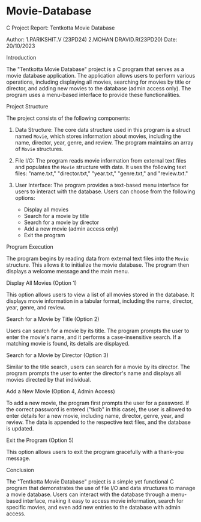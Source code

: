 # Movie-Database
C Project Report: Tentkotta Movie Database

Author:   1.PARIKSHIT.V   (23PD24)
	        2.MOHAN DRAVID.R(23PD20)
Date:     20/10/2023

Introduction

The "Tentkotta Movie Database" project is a C program that serves as a movie database application. The application allows users to perform various operations, including displaying all movies, searching for movies by title or director, and adding new movies to the database (admin access only). The program uses a menu-based interface to provide these functionalities.

Project Structure

The project consists of the following components:
1. Data Structure: The core data structure used in this program is a struct named `Movie`, which stores information about movies, including the name, director, year, genre, and review. The program maintains an array of `Movie` structures.

2. File I/O: The program reads movie information from external text files and populates the `Movie` structure with data. It uses the following text files: "name.txt," "director.txt," "year.txt," "genre.txt," and "review.txt."

3. User Interface: The program provides a text-based menu interface for users to interact with the database. Users can choose from the following options:

   - Display all movies
   - Search for a movie by title
   - Search for a movie by director
   - Add a new movie (admin access only)
   - Exit the program

Program Execution

The program begins by reading data from external text files into the `Movie` structure. This allows it to initialize the movie database. The program then displays a welcome message and the main menu.

Display All Movies (Option 1)

This option allows users to view a list of all movies stored in the database. It displays movie information in a tabular format, including the name, director, year, genre, and review.

Search for a Movie by Title (Option 2)

Users can search for a movie by its title. The program prompts the user to enter the movie's name, and it performs a case-insensitive search. If a matching movie is found, its details are displayed.

Search for a Movie by Director (Option 3)

Similar to the title search, users can search for a movie by its director. The program prompts the user to enter the director's name and displays all movies directed by that individual.

Add a New Movie (Option 4, Admin Access)

To add a new movie, the program first prompts the user for a password. If the correct password is entered ("tkdb" in this case), the user is allowed to enter details for a new movie, including name, director, genre, year, and review. The data is appended to the respective text files, and the database is updated.

Exit the Program (Option 5)

This option allows users to exit the program gracefully with a thank-you message.

Conclusion

The "Tentkotta Movie Database" project is a simple yet functional C program that demonstrates the use of file I/O and data structures to manage a movie database. Users can interact with the database through a menu-based interface, making it easy to access movie information, search for specific movies, and even add new entries to the database with admin access.
